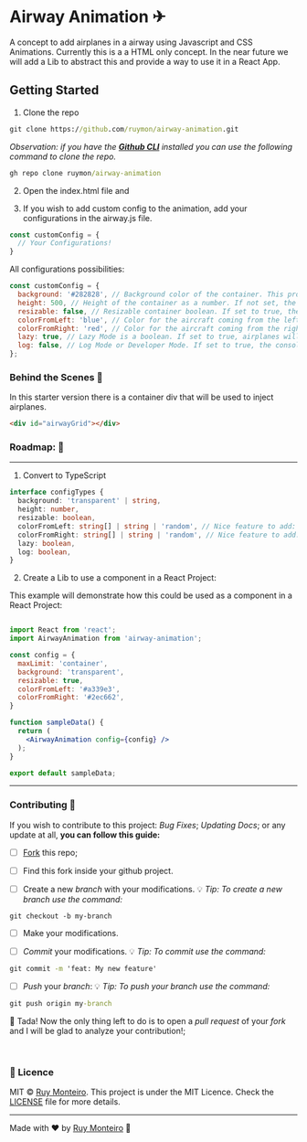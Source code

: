 # Airway Animation ✈

A concept to add airplanes in a airway using Javascript and CSS Animations. Currently this is a a HTML only concept. In the near future we will add a Lib to abstract this and provide a way to use it in a React App.

## Getting Started

1. Clone the repo
```cmd
git clone https://github.com/ruymon/airway-animation.git
```

*Observation: if you have the [**Github CLI**](https://cli.github.com/) installed you can use the following command to clone the repo.*
```cmd
gh repo clone ruymon/airway-animation
```


2. Open the index.html file and

3. If you wish to add custom config to the animation, add your configurations in the airway.js file.

```js
const customConfig = {
  // Your Configurations!
}
```

All configurations possibilities:

```js
const customConfig = {
  background: '#282828', // Background color of the container. This property can be a HEX; RGB; RGBA or a color name. If not set, the default background color is transparent.
  height: 500, // Height of the container as a number. If not set, the deault value is 130px.
  resizable: false, // Resizable container boolean. If set to true, the container will be resizable.
  colorFromLeft: 'blue', // Color for the aircraft coming from the left. This property can be a HEX; RGB; RGBA or a color name. If not set, the default color is blue.
  colorFromRight: 'red', // Color for the aircraft coming from the right. This property can be a HEX; RGB; RGBA or a color name. If not set, the default color is red.
  lazy: true, // Lazy Mode is a boolean. If set to true, airplanes will spawn slowly (incrementally). If set to false, all airplanes will spawn at once when the page loads. 
  log: false, // Log Mode or Developer Mode. If set to true, the console will log the events. If set to false, the console will not log the events.
};
```

### Behind the Scenes 🔎

In this starter version there is a container div that will be used to inject airplanes.

```html
<div id="airwayGrid"></div>
```



### Roadmap: 📅

---

1. Convert to TypeScript

```ts
interface configTypes {
  background: 'transparent' | string,
  height: number,
  resizable: boolean,
  colorFromLeft: string[] | string | 'random', // Nice feature to add: 'random'.
  colorFromRight: string[] | string | 'random', // Nice feature to add: 'random'.
  lazy: boolean,
  log: boolean,
}
```

2. Create a Lib to use a component in a React Project: 

This example will demonstrate how this could be used as a component in a React Project: 

```jsx

import React from 'react';
import AirwayAnimation from 'airway-animation';

const config = {
  maxLimit: 'container',
  background: 'transparent',
  resizable: true,
  colorFromLeft: '#a339e3',
  colorFromRight: '#2ec662',
}

function sampleData() {
  return (
    <AirwayAnimation config={config} />
  );
}

export default sampleData;

```

---


### Contributing 📝

If you wish to contribute to this project: _Bug Fixes_; _Updating Docs_; or any update at all, **you can follow this guide:**

- [ ] [Fork](https://docs.github.com/en/get-started/quickstart/fork-a-repo) this repo;

- [ ] Find this fork inside your github project.

- [ ] Create a new *branch* with your modifications. 💡 _Tip: To create a new branch use the command:_

```git
git checkout -b my-branch
```

- [ ] Make your modifications.

- [ ] *Commit* your modifications. 💡 _Tip: To commit use the command:_
```cmd
git commit -m 'feat: My new feature'
```

- [ ] *Push* your *branch*: 💡 _Tip: To push your branch use the command:_
 
```cmd
git push origin my-branch
```

:tada: Tada! Now the only thing left to do is to open a *pull request* of your *fork* and I will be glad to analyze your contribution!;


<br>


### :memo: Licence
MIT © [Ruy Monteiro](https://github.com/ruymon). This project is under the MIT Licence. Check the [LICENSE](LICENSE) file for more details.

---
Made with ♥ by [Ruy Monteiro](https://github.com/ruymon) :wave:
